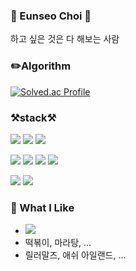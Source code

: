 ### 👋 Eunseo Choi 👋

하고 싶은 것은 다 해보는 사람


### ✏️Algorithm
[![Solved.ac Profile](http://mazassumnida.wtf/api/v2/generate_badge?boj=wine12345)](https://solved.ac/wine12345/)


### ⚒️stack⚒️ 

![](https://img.shields.io/badge/html5-E34F26?style=flat&logo=html5&logoColor=f5f5f5)
![](https://img.shields.io/badge/CSS-1572B6?style=flat&logo=CSS&logoColor=f5f5f5)
![](https://img.shields.io/badge/javascript-F7DF1E?style=flat&logo=javascript&logoColor=f5f5f5)

![](https://img.shields.io/badge/Python-3776AB?style=flat&logo=Python&logoColor=f5f5f5)
![](https://img.shields.io/badge/Numpy-013243?style=flat&logo=Python&logoColor=f5f5f5)
![](https://img.shields.io/badge/PyTorch-EE4C2C?style=flat&logo=Python&logoColor=f5f5f5)
![](https://img.shields.io/badge/mysql-4479A1?style=flat&logo=mysql&logoColor=f5f5f5)

![](https://img.shields.io/badge/C-A8B9CC?style=flat&logo=C&logoColor=f5f5f5)
![](https://img.shields.io/badge/C++-00599C?style=flat&logo=cplusplus&logoColor=f5f5f5)

### 💚 What I Like
* [![](https://img.shields.io/badge/youtubemusic-FF0000?style=flat&logo=youtubemusic&logoColor=f5f5f5)](https://youtu.be/zcm6b9661no?feature=shared)
* 떡볶이, 마라탕, ...
* 릴러말즈, 애쉬 아일랜드, ...




<!--
**ceunnseo/ceunnseo** is a ✨ _special_ ✨ repository because its `README.md` (this file) appears on your GitHub profile.

Here are some ideas to get you started:

- 🔭 I’m currently working on ...
- 🌱 I’m currently learning ...
- 👯 I’m looking to collaborate on ...
- 🤔 I’m looking for help with ...
- 💬 Ask me about ...
- 📫 How to reach me: ...
- 😄 Pronouns: ...
- ⚡ Fun fact: ...
-->
